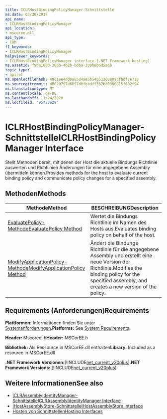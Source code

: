 ```yaml
---
title: ICLRHostBindingPolicyManager-Schnittstelle
ms.date: 03/30/2017
api_name:
- ICLRHostBindingPolicyManager
api_location:
- mscoree.dll
api_type:
- COM
f1_keywords:
- ICLRHostBindingPolicyManager
helpviewer_keywords:
- ICLRHostBindingPolicyManager interface [.NET Framework hosting]
ms.assetid: f9da168b-366b-4b2b-bdb9-330b6bad5a6b
topic_type:
- apiref
ms.openlocfilehash: 49d1ee4dd0965d4ae5b54b53208809cfbdf7e718
ms.sourcegitcommit: d8020797a6657d0fbbdff362b80300815f682f94
ms.translationtype: MT
ms.contentlocale: de-DE
ms.lasthandoff: 11/24/2020
ms.locfileid: "95725628"
---
```

# <a name="iclrhostbindingpolicymanager-interface"></a><span data-ttu-id="400de-102">ICLRHostBindingPolicyManager-Schnittstelle</span><span class="sxs-lookup"><span data-stu-id="400de-102">ICLRHostBindingPolicyManager Interface</span></span>

<span data-ttu-id="400de-103">Stellt Methoden bereit, mit denen der Host die aktuelle Bindungs Richtlinie auswerten und Richtlinien Änderungen für eine angegebene Assembly übermitteln können.</span><span class="sxs-lookup"><span data-stu-id="400de-103">Provides methods for the host to evaluate current binding policy and communicate policy changes for a specified assembly.</span></span>  
  
## <a name="methods"></a><span data-ttu-id="400de-104">Methoden</span><span class="sxs-lookup"><span data-stu-id="400de-104">Methods</span></span>  
  
|<span data-ttu-id="400de-105">Methode</span><span class="sxs-lookup"><span data-stu-id="400de-105">Method</span></span>|<span data-ttu-id="400de-106">BESCHREIBUNG</span><span class="sxs-lookup"><span data-stu-id="400de-106">Description</span></span>|  
|------------|-----------------|  
|[<span data-ttu-id="400de-107">EvaluatePolicy-Methode</span><span class="sxs-lookup"><span data-stu-id="400de-107">EvaluatePolicy Method</span></span>](iclrhostbindingpolicymanager-evaluatepolicy-method.md)|<span data-ttu-id="400de-108">Wertet die Bindungs Richtlinie im Namen des Hosts aus.</span><span class="sxs-lookup"><span data-stu-id="400de-108">Evaluates binding policy on behalf of the host.</span></span>|  
|[<span data-ttu-id="400de-109">ModifyApplicationPolicy-Methode</span><span class="sxs-lookup"><span data-stu-id="400de-109">ModifyApplicationPolicy Method</span></span>](iclrhostbindingpolicymanager-modifyapplicationpolicy-method.md)|<span data-ttu-id="400de-110">Ändert die Bindungs Richtlinie für die angegebene Assembly und erstellt eine neue Version der Richtlinie.</span><span class="sxs-lookup"><span data-stu-id="400de-110">Modifies the binding policy for the specified assembly, and creates a new version of the policy.</span></span>|  
  
## <a name="requirements"></a><span data-ttu-id="400de-111">Requirements (Anforderungen)</span><span class="sxs-lookup"><span data-stu-id="400de-111">Requirements</span></span>  

 <span data-ttu-id="400de-112">**Plattformen:** Informationen finden Sie unter [Systemanforderungen](../../get-started/system-requirements.md).</span><span class="sxs-lookup"><span data-stu-id="400de-112">**Platforms:** See [System Requirements](../../get-started/system-requirements.md).</span></span>  
  
 <span data-ttu-id="400de-113">**Header:** Mscoree. h</span><span class="sxs-lookup"><span data-stu-id="400de-113">**Header:** MSCorEE.h</span></span>  
  
 <span data-ttu-id="400de-114">**Bibliothek:** Als Ressource in MSCorEE.dll enthalten</span><span class="sxs-lookup"><span data-stu-id="400de-114">**Library:** Included as a resource in MSCorEE.dll</span></span>  
  
 <span data-ttu-id="400de-115">**.NET Framework Versionen:**[!INCLUDE[net_current_v20plus](../../../../includes/net-current-v20plus-md.md)]</span><span class="sxs-lookup"><span data-stu-id="400de-115">**.NET Framework Versions:** [!INCLUDE[net_current_v20plus](../../../../includes/net-current-v20plus-md.md)]</span></span>  
  
## <a name="see-also"></a><span data-ttu-id="400de-116">Weitere Informationen</span><span class="sxs-lookup"><span data-stu-id="400de-116">See also</span></span>

- [<span data-ttu-id="400de-117">ICLRAssemblyIdentityManager-Schnittstelle</span><span class="sxs-lookup"><span data-stu-id="400de-117">ICLRAssemblyIdentityManager Interface</span></span>](iclrassemblyidentitymanager-interface.md)
- [<span data-ttu-id="400de-118">IHostAssemblyStore-Schnittstelle</span><span class="sxs-lookup"><span data-stu-id="400de-118">IHostAssemblyStore Interface</span></span>](ihostassemblystore-interface.md)
- [<span data-ttu-id="400de-119">Hosten von Schnittstellen</span><span class="sxs-lookup"><span data-stu-id="400de-119">Hosting Interfaces</span></span>](hosting-interfaces.md)

